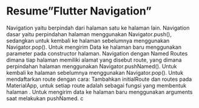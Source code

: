 <h1>Resume”Flutter Navigation”</h1>

Navigation yaitu berpindah dari halaman satu ke halaman lain. Navigation dasar yaitu perpindahan halaman menggunakan Navigator.push(), sedangkan untuk kembali ke halaman sebelumnya menggunakan Navigator.pop().
Untuk mengirim Data ke halaman baru menggunakan parameter pada constructor halaman.
Navigation dengan Named Routes dimana tiap halaman memiliki alamat yang disebut route, yang dimana perpindahan halaman menggunakan Navigator.pushNamed(). Untuk kembali ke halaman sebelumnya menggunakan Navigator.pop().
Untuk mendaftarkan route dengan cara: Tambahkan initialRoute dan routes pada MaterialApp, untuk setiap route adalah sebagai fungsi yang membentuk halaman .
Untuk mengirim data ke halaman baru menggunakan arguments saat melakukan pushNamed.
c
